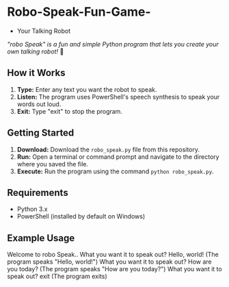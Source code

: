 # Robo-Speak-Fun-Game-
 - Your Talking Robot

*"robo Speak" is a fun and simple Python program that lets you create your own talking robot!* 🤖

## How it Works

1. **Type:** Enter any text you want the robot to speak.
2. **Listen:** The program uses PowerShell's speech synthesis to speak your words out loud.
3. **Exit:** Type "exit" to stop the program.

## Getting Started

1. **Download:** Download the `robo_speak.py` file from this repository.
2. **Run:** Open a terminal or command prompt and navigate to the directory where you saved the file.
3. **Execute:** Run the program using the command `python robo_speak.py`.

## Requirements

* Python 3.x
* PowerShell (installed by default on Windows)

## Example Usage

Welcome to robo Speak.. 
What you want it to speak out? Hello, world! (The program speaks "Hello, world!") 
What you want it to speak out? How are you today? (The program speaks "How are you today?") 
What you want it to speak out? exit (The program exits)
